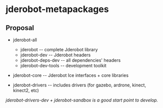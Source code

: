 # jderobot-metapackages


## Proposal
* jderobot-all
  * jderobot -- complete Jderobot library
  * jderobot-dev -- Jderobot headers
  * jderobot-deps-dev -- all dependencies' headers
  * jderobot-dev-tools -- development toolkit
  
* jderobot-core -- Jderobot Ice interfaces + core libraries
* jderobot-drivers -- includes drivers (for gazebo, ardrone, kinect, kinect2, etc)


*jderobot-drivers-dev + jderobot-sandbox is a good start point to develop.*
